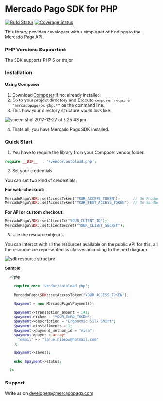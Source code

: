 # Mercado Pago SDK for PHP

[![Build Status](https://travis-ci.org/imasson/px-php.png)](https://travis-ci.org/imasson/px-php)
[![Coverage Status](https://coveralls.io/repos/github/imasson/px-php/badge.svg?branch=feature-ci-configuration-restclient)](https://coveralls.io/github/imasson/px-php?branch=feature-ci-configuration-restclient)

This library provides developers with a simple set of bindings to the Mercado Pago API.

### PHP Versions Supported:

The SDK supports PHP 5 or major

### Installation 

#### Using Composer

1. Download [Composer](https://getcomposer.org/download/) if not already installed
2. Go to your project directory and Execute `composer require "mercadopago/px-php:*"` on the command line.
3. This how your directory structure would look like.

![screen shot 2017-12-27 at 5 25 43 pm](https://user-images.githubusercontent.com/864790/34393031-6c1068a4-eb2e-11e7-933a-81a47ba7b727.png)

4. Thats all, you have Mercado Pago SDK installed.

### Quick Start 

1. You have to require the library from your Composer vendor folder.

  ```php
  require __DIR__  . '/vendor/autoload.php';
  ```

2. Set your credentials

  You can set two kind of credentials.

  **For web-checkout:**
  ```php
  MercadoPago\SDK::setAccessToken("YOUR_ACCESS_TOKEN");      // On Production
  MercadoPago\SDK::setAccessToken("YOUR_TEST_ACCESS_TOKEN"); // On Sandbox
  ```

  **For API or custom checkout:**
  ```php
  MercadoPago\SDK::setClientId("YOUR_CLIENT_ID");
  MercadoPago\SDK::setClientSecret("YOUR_CLIENT_SECRET");
  ```
  
3. Use the resource objects.

  You can interact with all the resources available on the public API for this, all the resource are represented as classes according to the next diagram.
  
  ![sdk resource structure](https://user-images.githubusercontent.com/864790/34393059-9acad058-eb2e-11e7-9987-494eaf19d109.png)
  
  **Sample**
  
```php
  <?php
  
    require_once 'vendor/autoload.php';

    MercadoPago\SDK::setAccessToken("YOUR_ACCESS_TOKEN");

    $payment = new MercadoPago\Payment();

    $payment->transaction_amount = 141;
    $payment->token = "YOUR_CARD_TOKEN";
    $payment->description = "Ergonomic Silk Shirt";
    $payment->installments = 1;
    $payment->payment_method_id = "visa";
    $payment->payer = array(
      "email" => "larue.nienow@hotmail.com"
    );

    $payment->save();

    echo $payment->status;

  ?>
```
  
### Support 

Write us on developers@mercadopago.com
